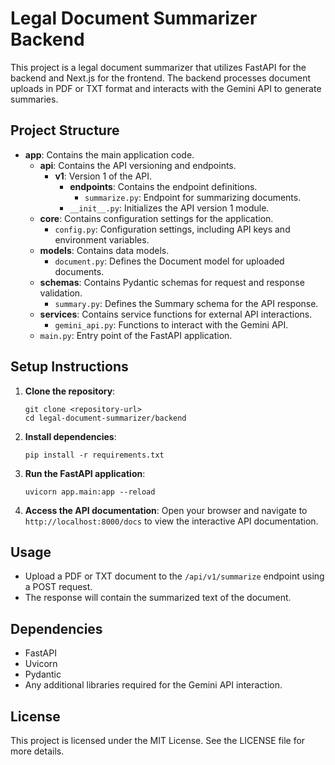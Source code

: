 # Legal Document Summarizer Backend

This project is a legal document summarizer that utilizes FastAPI for the backend and Next.js for the frontend. The backend processes document uploads in PDF or TXT format and interacts with the Gemini API to generate summaries.

## Project Structure

- **app**: Contains the main application code.
  - **api**: Contains the API versioning and endpoints.
    - **v1**: Version 1 of the API.
      - **endpoints**: Contains the endpoint definitions.
        - `summarize.py`: Endpoint for summarizing documents.
      - `__init__.py`: Initializes the API version 1 module.
  - **core**: Contains configuration settings for the application.
    - `config.py`: Configuration settings, including API keys and environment variables.
  - **models**: Contains data models.
    - `document.py`: Defines the Document model for uploaded documents.
  - **schemas**: Contains Pydantic schemas for request and response validation.
    - `summary.py`: Defines the Summary schema for the API response.
  - **services**: Contains service functions for external API interactions.
    - `gemini_api.py`: Functions to interact with the Gemini API.
  - `main.py`: Entry point of the FastAPI application.

## Setup Instructions

1. **Clone the repository**:
   ```
   git clone <repository-url>
   cd legal-document-summarizer/backend
   ```

2. **Install dependencies**:
   ```
   pip install -r requirements.txt
   ```

3. **Run the FastAPI application**:
   ```
   uvicorn app.main:app --reload
   ```

4. **Access the API documentation**:
   Open your browser and navigate to `http://localhost:8000/docs` to view the interactive API documentation.

## Usage

- Upload a PDF or TXT document to the `/api/v1/summarize` endpoint using a POST request.
- The response will contain the summarized text of the document.

## Dependencies

- FastAPI
- Uvicorn
- Pydantic
- Any additional libraries required for the Gemini API interaction.

## License

This project is licensed under the MIT License. See the LICENSE file for more details.